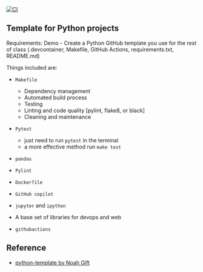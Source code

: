 [![CI](https://github.com/nogibjj/python-template/actions/workflows/cicd.yml/badge.svg)](https://github.com/nogibjj/python-template/actions/workflows/cicd.yml)
## Template for Python projects 

Requirements: Demo - Create a Python GitHub template you use for the rest of class (.devcontainer, Makefile, GitHub Actions, requirements.txt, README.md)

Things included are:

* `Makefile`
    - Dependency management
    - Automated build process
    - Testing
    - Linting and code quality [pylint, flake8, or black]
    - Cleaning and maintenance
* `Pytest`
    - just need to run `pytest` in the terminal
    - a more effective method run `make test`

* `pandas`

* `Pylint`

* `Dockerfile`

* `GitHub copilot`

* `jupyter` and `ipython` 

* A base set of libraries for devops and web

* `githubactions` 

## Reference
* [python-template by Noah Gift](https://github.com/nogibjj/python-template/tree/main)